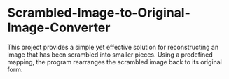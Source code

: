 # Scrambled-Image-to-Original-Image-Converter
This project provides a simple yet effective solution for reconstructing an image that has been scrambled into smaller pieces. Using a predefined mapping, the program rearranges the scrambled image back to its original form.
